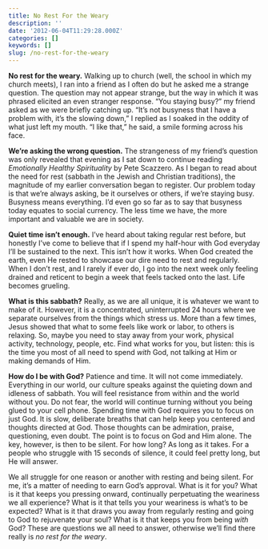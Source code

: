 ```yaml
---
title: No Rest For the Weary
description: ''
date: '2012-06-04T11:29:28.000Z'
categories: []
keywords: []
slug: /no-rest-for-the-weary
---
```


**No rest for the weary.** Walking up to church (well, the school in which my church meets), I ran into a friend as I often do but he asked me a strange question. The question may not appear strange, but the way in which it was phrased elicited an even stranger response. “You staying busy?” my friend asked as we were briefly catching up. “It’s not busyness that I have a problem with, it’s the slowing down,” I replied as I soaked in the oddity of what just left my mouth. “I like that,” he said, a smile forming across his face.

**We’re asking the wrong question.** The strangeness of my friend’s question was only revealed that evening as I sat down to continue reading _Emotionally Healthy Spirituality_ by Pete Scazzero. As I began to read about the need for rest (sabbath in the Jewish and Christian traditions), the magnitude of my earlier conversation began to register. Our problem today is that we’re always asking, be it ourselves or others, if we’re staying busy. Busyness means everything. I’d even go so far as to say that busyness today equates to social currency. The less time we have, the more important and valuable we are in society.

**Quiet time isn’t enough.** I’ve heard about taking regular rest before, but honestly I’ve come to believe that if I spend my half-hour with God everyday I’ll be sustained to the next. This isn’t how it works. When God created the earth, even He rested to showcase our dire need to rest and regularly. When I don’t rest, and I rarely if ever do, I go into the next week only feeling drained and reticent to begin a week that feels tacked onto the last. Life becomes grueling.

**What is this sabbath?** Really, as we are all unique, it is whatever we want to make of it. However, it is a concentrated, uninterrupted 24 hours where we separate ourselves from the things which stress us. More than a few times, Jesus showed that what to some feels like work or labor, to others is relaxing. So, maybe you need to stay away from your work, physical activity, technology, people, etc. Find what works for you, but listen: this is the time you most of all need to spend _with_ God, not talking at Him or making demands of Him.

**How do I be with God?** Patience and time. It will not come immediately. Everything in our world, our culture speaks against the quieting down and idleness of sabbath. You will feel resistance from within and the world without you. Do not fear, the world will continue turning without you being glued to your cell phone. Spending time with God requires you to focus on just God. It is slow, deliberate breaths that can help keep you centered and thoughts directed at God. Those thoughts can be admiration, praise, questioning, even doubt. The point is to focus on God and Him alone. The key, however, is then to be silent. For how long? As long as it takes. For a people who struggle with 15 seconds of silence, it could feel pretty long, but He will answer.

We all struggle for one reason or another with resting and being silent. For me, it’s a matter of needing to earn God’s approval. What is it for you? What is it that keeps you pressing onward, continually perpetuating the weariness we all experience? What is it that tells you your weariness is what’s to be expected? What is it that draws you away from regularly resting and going to God to rejuvenate your soul? What is it that keeps you from being _with_ God? These are questions we all need to answer, otherwise we’ll find there really is _no rest for the weary_.